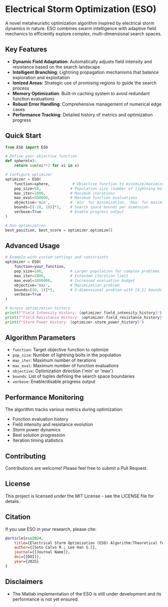 # Electrical Storm Optimization (ESO)

A novel metaheuristic optimization algorithm inspired by electrical storm dynamics in nature. ESO combines swarm intelligence with adaptive field mechanics to efficiently explore complex, multi-dimensional search spaces.

## Key Features

- **Dynamic Field Adaptation**: Automatically adjusts field intensity and resistance based on the search landscape
- **Intelligent Branching**: Lightning propagation mechanisms that balance exploration and exploitation
- **Ionized Areas**: Strategic use of promising regions to guide the search process
- **Memory Optimization**: Built-in caching system to avoid redundant function evaluations
- **Robust Error Handling**: Comprehensive management of numerical edge cases
- **Performance Tracking**: Detailed history of metrics and optimization progress

## Quick Start

```python
from ESO import ESO

# Define your objective function
def sphere(x):
    return sum(xi**2 for xi in x)

# Configure optimizer
optimizer = ESO(
    function=sphere,          # Objective function to minimize/maximize
    pop_size=50,             # Population size (number of lightning bolts)
    max_iter=1000,           # Maximum iterations
    max_eval=500000,         # Maximum function evaluations
    objective='min',         # 'min' for minimization, 'max' for maximization
    bounds=[(-10, 10)]*2,    # Search space bounds per dimension
    verbose=True             # Enable progress output
)

# Run optimization
best_position, best_score = optimizer.optimize()
```

## Advanced Usage

```python
# Example with custom settings and constraints
optimizer = ESO(
    function=your_function,
    pop_size=100,            # Larger population for complex problems
    max_iter=2000,           # Extended iteration limit
    max_eval=1000000,        # Increased evaluation budget
    objective='max',         # Maximization problem
    bounds=[(0, 1)]*5,       # 5-dimensional problem with [0,1] bounds
    verbose=True
)

# Access optimization history
print(f"Field Intensity History: {optimizer.field_intensity_history}")
print(f"Field Resistance History: {optimizer.field_resistance_history}")
print(f"Storm Power History: {optimizer.storm_power_history}")
```

## Algorithm Parameters

- `function`: Target objective function to optimize
- `pop_size`: Number of lightning bolts in the population
- `max_iter`: Maximum number of iterations
- `max_eval`: Maximum number of function evaluations
- `objective`: Optimization direction ('min' or 'max')
- `bounds`: List of tuples defining the search space boundaries
- `verbose`: Enable/disable progress output

## Performance Monitoring

The algorithm tracks various metrics during optimization:
- Function evaluation history
- Field intensity and resistance evolution
- Storm power dynamics
- Best solution progression
- Iteration timing statistics

## Contributing
Contributions are welcome! Please feel free to submit a Pull Request.

## License
This project is licensed under the MIT License - see the LICENSE file for details.

## Citation
If you use ESO in your research, please cite:

```bibtex
@article{eso2024,
    title={Electrical Storm Optimization (ESO) Algorithm:Theoretical foundations, analysis, and application to engineering problems},
    author={[Soto Calvo M.; Lee Han S.]},
    journal={[Journal Name]},
    doi={[DOI]},
    year={2025}
}
```
## Disclaimers
- The Matlab implementation of the ESO is still under development and its performance is not yet ensured. 

